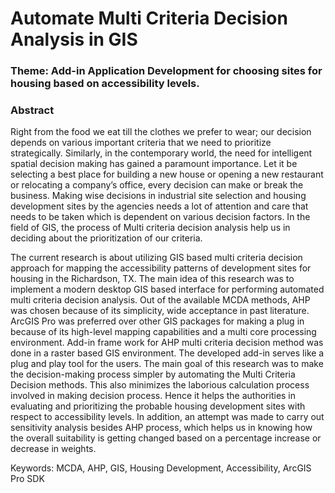 # Automate Multi Criteria Decision Analysis in GIS
### Theme: Add-in Application Development for choosing sites for housing based on accessibility levels.

### Abstract
Right from the food we eat till the clothes we prefer to wear; our decision depends on various important criteria that we need to prioritize strategically.  Similarly, in the contemporary world, the need for intelligent spatial decision making has gained a paramount importance. Let it be selecting a best place for building a new house or opening a new restaurant or relocating a company’s office, every decision can make or break the business. Making wise decisions in industrial site selection and housing development sites by the agencies needs a lot of attention and care that needs to be taken which is dependent on various decision factors. In the field of GIS, the process of Multi criteria decision analysis help us in deciding about the prioritization of our criteria. 

The current research is about utilizing GIS based multi criteria decision approach for mapping the accessibility patterns of development sites for housing in the Richardson, TX. The main idea of this research was to implement a modern desktop GIS based interface for performing automated multi criteria decision analysis.  Out of the available MCDA methods, AHP was chosen because of its simplicity, wide acceptance in past literature. ArcGIS Pro was preferred over other GIS packages for making a plug in because of its high-level mapping capabilities and a multi core processing environment. Add-in frame work for AHP multi criteria decision method was done in a raster based GIS environment. The developed add-in serves like a plug and play tool for the users. The main goal of this research was to make the decision-making process simpler by automating the Multi Criteria Decision methods. This also minimizes the laborious calculation process involved in making decision process. Hence it helps the authorities in evaluating and prioritizing the probable housing development sites with respect to accessibility levels. In addition, an attempt was made to carry out sensitivity analysis besides AHP process, which helps us in knowing how the overall suitability is getting changed based on a percentage increase or decrease in weights.


Keywords: MCDA, AHP, GIS, Housing Development, Accessibility, ArcGIS Pro SDK
